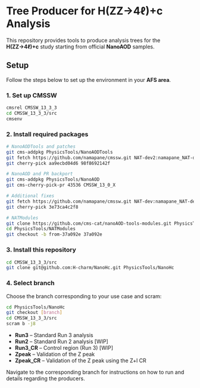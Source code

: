 # Tree Producer for H(ZZ→4ℓ)+c Analysis

This repository provides tools to produce analysis trees for the **H(ZZ→4ℓ)+c** study starting from official **NanoAOD** samples.

## Setup

Follow the steps below to set up the environment in your **AFS area**.

### 1. Set up CMSSW

```bash
cmsrel CMSSW_13_3_3
cd CMSSW_13_3_3/src
cmsenv
```

### 2. Install required packages

```bash
# NanoAODTools and patches
git cms-addpkg PhysicsTools/NanoAODTools
git fetch https://github.com/namapane/cmssw.git NAT-dev2:namapane_NAT-dev2
git cherry-pick aa9ecbd04d6 98f8692142f

# NanoAOD and PR backport
git cms-addpkg PhysicsTools/NanoAOD
git cms-cherry-pick-pr 43536 CMSSW_13_0_X

# Additional fixes
git fetch https://github.com/namapane/cmssw.git NAT-dev:namapane_NAT-dev
git cherry-pick 3e73ca4c2f8

# NATModules
git clone https://github.com/cms-cat/nanoAOD-tools-modules.git PhysicsTools/NATModules
cd PhysicsTools/NATModules
git checkout -b from-37a092e 37a092e
```
### 3. Install this repository

```bash
cd CMSSW_13_3_3/src
git clone git@github.com:H-charm/NanoHc.git PhysicsTools/NanoHc
```
### 4. Select branch

Choose the branch corresponding to your use case and scram:
```bash
cd PhysicsTools/NanoHc
git checkout [branch]
cd CMSSW_13_3_3/src
scram b -j8
```

* **Run3** – Standard Run 3 analysis
* **Run2** – Standard Run 2 analysis [WIP]
* **Run3\_CR** – Control region (Run 3) [WIP]
* **Zpeak** – Validation of the Z peak
* **Zpeak\_CR** – Validation of the Z peak using the Z+l CR


Navigate to the corresponding branch for instructions on how to run and details regarding the producers.

